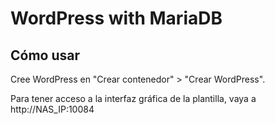 WordPress with MariaDB
=========

## Cómo usar
Cree WordPress en "Crear contenedor" > "Crear WordPress".

Para tener acceso a la interfaz gráfica de la plantilla, vaya a http://NAS_IP:10084
